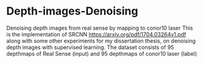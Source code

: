 # Depth-images-Denoising
Denoising depth images from real sense by mapping to conor10 laser
This is the implementation of SRCNN https://arxiv.org/pdf/1704.03264v1.pdf along with some other experiments for my dissertation thesis,
on denoising depth images with supervised learning. 
The dataset consists of 95 depthmaps of Real Sense (input) and 95 depthmaps of conor10 laser (label)
